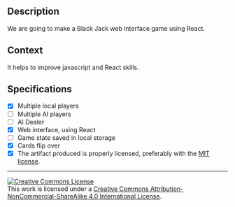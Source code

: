 ## Description

We are going to make a Black Jack web interface game using React.

## Context

It helps to improve javascript and React skills.

## Specifications


- [X] Multiple local players
- [ ] Multiple AI players
- [ ] AI Dealer
- [X] Web interface, using React
- [ ] Game state saved in local storage
- [X] Cards flip over
- [X] The artifact produced is properly licensed, preferably with the [MIT license][mit-license].

---

<!-- LICENSE -->

<a rel="license" href="http://creativecommons.org/licenses/by-nc-sa/4.0/"><img alt="Creative Commons License" style="border-width:0" src="https://i.creativecommons.org/l/by-nc-sa/4.0/80x15.png" /></a>
<br />This work is licensed under a <a rel="license" href="http://creativecommons.org/licenses/by-nc-sa/4.0/">Creative Commons Attribution-NonCommercial-ShareAlike 4.0 International License</a>.

[mit-license]: https://opensource.org/licenses/MIT
